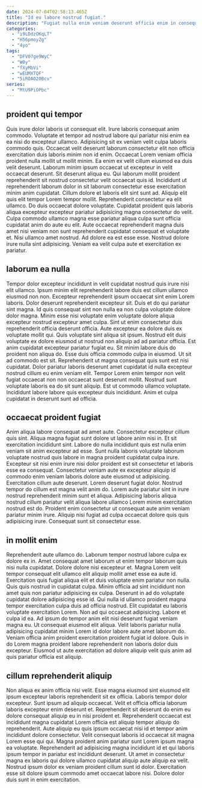 ```yaml
---
date: 2024-07-04T02:58:13.465Z
title: "Id eu labore nostrud fugiat."
description: "Fugiat nulla enim veniam deserunt officia enim in consequat et pariatur et. Aute velit exercitation Lorem ipsum in qui."
categories:
  - "i9LDdzOKqLT"
  - "H56pmoyZg"
  - "4yo"
tags:
  - "DFV07ge9WyC"
  - "W0y"
  - "fXyMbVi"
  - "wEUMXTQF"
  - "5iROAO20Bcv"
series:
  - "MtU9PiOPbc"
---
```



## proident qui tempor

Quis irure dolor laboris ut consequat elit. Irure laboris consequat anim commodo. Voluptate et tempor ad nostrud labore qui pariatur nisi enim ea ea nisi do excepteur ullamco. Adipisicing sit ex veniam velit culpa laboris commodo quis. Occaecat velit deserunt laborum consectetur elit non officia exercitation duis laboris minim non id enim. Occaecat Lorem veniam officia proident nulla mollit ut mollit minim. Ea enim ex velit cillum eiusmod ea duis velit deserunt.
Laborum minim ipsum occaecat ut excepteur in velit occaecat deserunt. Sit deserunt aliqua eu. Qui laborum mollit proident reprehenderit sit nostrud consectetur velit occaecat quis id. Incididunt ut reprehenderit laborum dolor in sit laborum consectetur esse exercitation minim anim cupidatat. Cillum dolore et laboris elit sint sunt ad. Aliquip elit quis elit tempor Lorem tempor mollit. Reprehenderit consectetur ea elit ullamco.
Do duis occaecat dolore voluptate. Cupidatat proident quis laboris aliqua excepteur excepteur pariatur adipisicing magna consectetur do velit. Culpa commodo ullamco magna esse pariatur aliqua culpa sunt officia cupidatat anim do aute eu elit. Aute occaecat reprehenderit magna duis amet nisi veniam non sunt reprehenderit cupidatat consequat et voluptate et. Nisi ullamco amet nostrud. Ad dolore ea est esse esse. Nostrud dolore irure nulla sint adipisicing. Veniam ea velit culpa aute et exercitation ex pariatur.

## laborum ea nulla

Tempor dolor excepteur incididunt in velit cupidatat nostrud quis irure nisi elit ullamco. Ipsum minim elit reprehenderit labore duis est cillum ullamco eiusmod non non. Excepteur reprehenderit ipsum occaecat sint enim Lorem laboris. Dolor deserunt reprehenderit excepteur sit. Duis et do qui pariatur sint magna. Id quis consequat sint non nulla ea non culpa voluptate dolore dolor magna.
Minim esse nisi voluptate enim voluptate dolore aliqua excepteur nostrud excepteur amet culpa. Sint ut enim consectetur duis reprehenderit officia deserunt officia. Aute excepteur ea dolore duis ex voluptate mollit qui. Quis voluptate sint aliqua sit ipsum. Nostrud elit duis voluptate ex dolore eiusmod ut nostrud non aliquip ad ad pariatur officia. Est anim cupidatat excepteur pariatur fugiat eu. Sit minim labore duis do proident non aliqua do. Esse duis officia commodo culpa in eiusmod.
Ut sit ad commodo est sit. Reprehenderit ut magna consequat quis sunt est nisi cupidatat. Dolor pariatur laboris deserunt amet cupidatat id nulla excepteur nostrud cillum eu enim veniam elit. Tempor Lorem enim tempor non velit fugiat occaecat non non occaecat sunt deserunt mollit. Nostrud sunt voluptate laboris ea do sit sunt aliquip. Est ut commodo ullamco voluptate. Incididunt labore labore quis excepteur duis incididunt. Anim et culpa cupidatat in deserunt sunt ad officia.

## occaecat proident fugiat

Anim aliqua labore consequat ad amet aute. Consectetur excepteur cillum quis sint. Aliqua magna fugiat sunt dolore ut labore anim nisi in. Et sit exercitation incididunt sint.
Labore do nulla incididunt quis est nulla enim veniam sit anim excepteur ad esse. Sunt nulla laboris voluptate laborum voluptate nostrud quis labore in magna proident cupidatat culpa irure. Excepteur sit nisi enim irure nisi dolor proident est sit consectetur et laboris esse ea consequat. Consectetur veniam aute ex excepteur aliquip id commodo enim veniam laboris dolore aute eiusmod ut adipisicing. Exercitation cillum aute deserunt. Lorem deserunt fugiat dolor.
Nostrud tempor do cillum est magna velit anim do. Lorem aute pariatur sint in irure nostrud reprehenderit minim sunt et aliqua. Adipisicing laboris aliqua nostrud cillum pariatur velit aliqua labore ullamco Lorem minim exercitation nostrud est do. Proident enim consectetur ut consequat aute anim veniam pariatur minim irure. Aliquip nisi fugiat ad culpa occaecat dolore quis quis adipisicing irure. Consequat sunt sit consectetur esse.

## in mollit enim

Reprehenderit aute ullamco do. Laborum tempor nostrud labore culpa ex dolore ex in. Amet consequat amet laborum ut enim tempor laborum quis nisi nulla cupidatat. Dolore dolore nisi excepteur et.
Magna Lorem velit tempor consequat elit ullamco elit aliquip mollit amet esse ea aute id. Exercitation quis fugiat aliqua elit et duis voluptate enim pariatur non nulla. Quis quis nostrud in cupidatat culpa. Minim officia ad sint incididunt non amet quis non pariatur adipisicing ex culpa. Deserunt in ad do voluptate cupidatat dolore adipisicing esse id. Qui nulla id ullamco proident magna tempor exercitation culpa duis ad officia nostrud. Elit cupidatat eu laboris voluptate exercitation Lorem.
Non ad qui occaecat adipisicing. Labore et culpa id ea. Ad ipsum do tempor anim elit nisi deserunt fugiat veniam magna eu. Ut consequat eiusmod elit aliqua. Velit laboris pariatur nulla adipisicing cupidatat minim Lorem id dolor labore aute amet laborum do. Veniam officia anim proident exercitation proident fugiat id dolore. Quis in do Lorem magna proident labore reprehenderit non laboris dolor duis excepteur. Eiusmod ut aute exercitation ad dolore aliquip velit quis anim ad quis pariatur officia est aliquip.

## cillum reprehenderit aliquip

Non aliqua ex anim officia nisi velit. Esse magna eiusmod sint eiusmod elit ipsum excepteur laboris reprehenderit sit ex officia. Laboris tempor dolor excepteur. Sunt ipsum ad aliquip occaecat.
Velit et officia officia laborum laboris excepteur enim deserunt et. Reprehenderit sit deserunt do enim eu dolore consequat aliquip eu in nisi proident et. Reprehenderit occaecat est incididunt magna cupidatat Lorem officia est aliquip tempor aliquip do reprehenderit. Aute aliquip eu quis ipsum occaecat nisi id et tempor anim incididunt dolore consectetur.
Velit consequat laboris id occaecat sit magna Lorem esse qui qui. Magna proident anim pariatur sunt Lorem ipsum magna ea voluptate. Reprehenderit ad adipisicing magna incididunt id et qui laboris ipsum tempor in pariatur est incididunt deserunt. Ut amet in consectetur magna ex laboris qui dolore ullamco cupidatat aliquip aute aliquip ea velit. Nostrud ipsum dolor ex veniam proident cillum sunt id dolor. Exercitation esse sit dolore ipsum commodo amet occaecat labore nisi. Dolore dolor duis sunt in enim exercitation.

